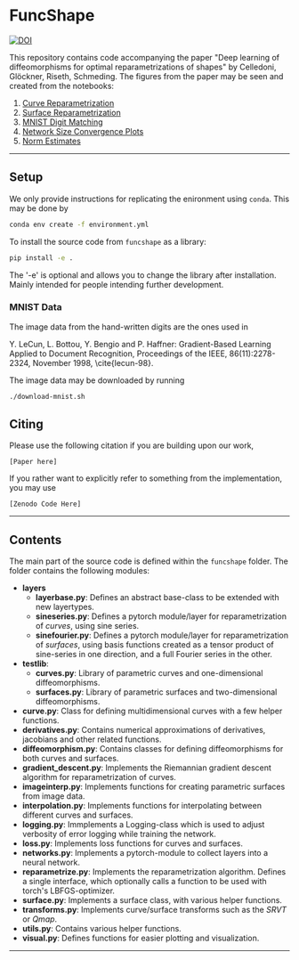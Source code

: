 # FuncShape
[![DOI](https://zenodo.org/badge/514912162.svg)](https://zenodo.org/badge/latestdoi/514912162)

This repository contains code accompanying the paper "Deep learning of diffeomorphisms for optimal reparametrizations
of shapes" by Celledoni, Glöckner, Riseth, Schmeding. The figures from the paper may be seen and created from the notebooks:
1. [Curve Reparametrization](notebooks/curves-reparametrization.ipynb)
2. [Surface Reparametrization](notebooks/surfaces-reparametrization.ipynb)
3. [MNIST Digit Matching](notebooks/digit-matching.ipynb)
4. [Network Size Convergence Plots](notebooks/convergence-plots.ipynb)
5. [Norm Estimates](notebooks/norm-estimates.ipynb)

---
## Setup
We only provide instructions for replicating the enironment using `conda`. This may be done by
```bash
conda env create -f environment.yml
```

To install the source code from `funcshape` as  a library:
```bash
pip install -e .
```
The '-e' is optional and allows you to change the library after installation. Mainly intended for people intending further development. 


### MNIST Data
The image data from the hand-written digits are the ones used in 

Y. LeCun, L. Bottou, Y. Bengio and P. Haffner: Gradient-Based Learning Applied to Document Recognition, Proceedings of the IEEE, 86(11):2278-2324, November 1998, \cite{lecun-98}. 

The image data may be downloaded by running
```bash
./download-mnist.sh
```


## Citing
Please use the following citation if you are building upon our work,
```
[Paper here]
```

If you rather want to explicitly refer to something from the implementation, you may use

```
[Zenodo Code Here]
```

---
## Contents
The main part of the source code is defined within the `funcshape`  folder. The folder contains the following modules:
* **layers**
    - **layerbase.py**: Defines an abstract base-class to be extended with new layertypes.
    - **sineseries.py**: Defines a pytorch module/layer for reparametrization of *curves*, using sine series.
    - **sinefourier.py**: Defines a pytorch module/layer for reparametrization of *surfaces*, using basis functions created as a tensor product of sine-series in one direction, and a full Fourier series in the other.
* **testlib**:
    * **curves.py**: Library of parametric curves and one-dimensional diffeomorphisms.
    * **surfaces.py**: Library of parametric surfaces and two-dimensional diffeomorphisms.
* **curve.py**: Class for defining multidimensional curves with a few helper functions.
* **derivatives.py**: Contains numerical approximations of derivatives, jacobians and other related functions.
* **diffeomorphism.py**: Contains classes for defining diffeomorphisms for both curves and surfaces.
* **gradient_descent.py**: Implements the Riemannian gradient descent algorithm for reparametrization of curves.
* **imageinterp.py**: Implements functions for creating parametric surfaces from image data.
* **interpolation.py**: Implements functions for interpolating between different curves and surfaces.
* **logging.py**: Immplements a Logging-class which is used to adjust verbosity of error logging while training the network.
* **loss.py**: Implements loss functions for curves and surfaces.
* **networks.py**: Implements a pytorch-module to collect layers into a neural network.
* **reparametrize.py**: Implements the reparametrization algorithm. Defines a single interface, which optionally calls a function to be used with torch's LBFGS-optimizer.
* **surface.py**: Implements a surface class, with various helper functions.
* **transforms.py**: Implements curve/surface transforms such as the *SRVT* or *Qmap*.
* **utils.py**: Contains various helper functions.
* **visual.py**: Defines functions for easier plotting and visualization.
---
